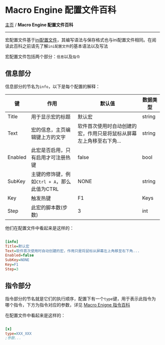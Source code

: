 # Macro Engine 配置文件百科
[主页](/wiki/Home.md) / **Macro Engine 配置文件百科**

---
 
宏配置文件基于[ini配置文件](https://blog.csdn.net/a123441/article/details/90668032)，其编写语法与保存格式也与ini配置文件相同。在阅读此百科之前请先了解`ini配置文件`的基本语法以及写法

宏配置文件包括两个部分：`信息`以及`指令`

## 信息部分

信息部分的节名为`info`，以下是每个配置的解释：

|键|作用|默认值|数据类型
|-|-|-|-|
|Title|用于显示宏的标题|默认宏|string|
|Text|宏的信息，主页编辑键上方的文字|软件首次使用时自动创建的宏，作用只是将鼠标从屏幕左上角移至右下角...|string|
|Enabled|此宏是否启用，只有启用才可注册热键|false|bool|
|SubKey|主键的修饰键，例如`Ctrl + A`，那么此值为CTRL|NONE|string|
|Key|触发热键|F1|Keys|
|Step|此宏的脚本数(步数)|3|int|

他们在配置文件中看起来是这样的：

```ini

[info]
Title=默认宏
Text=软件首次使用时自动创建的宏，作用只是将鼠标从屏幕左上角移至右下角...
Enabled=false
SubKey=NONE
Key=F1
Step=3

```

## 指令部分

指令部分的节名就是它们的执行顺序，配置下有一个`type`键，用于表示此指令为哪个指令，下方为指令对应的参数，详见 [Macro Enigne 指令百科](/wiki/Command.md)

在配置文件中看起来是这样的：

```ini

[x]
type=XXX_XXX
;参数...

```